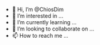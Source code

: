 - 👋 Hi, I’m @ChiosDim
- 👀 I’m interested in ...
- 🌱 I’m currently learning ...
- 💞️ I’m looking to collaborate on ...
- 📫 How to reach me ...

<!---
ChiosDim/ChiosDim is a ✨ special ✨ repository because its `README.md` (this file) appears on your GitHub profile.
You can click the Preview link to take a look at your changes.
--->
